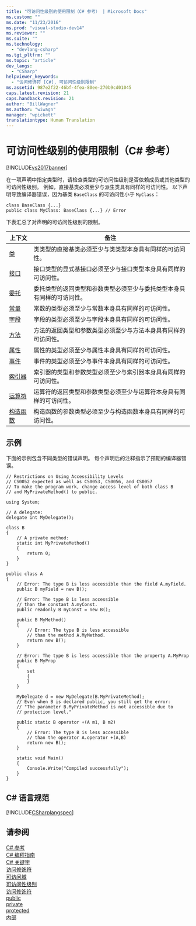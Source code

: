 ```yaml
---
title: "可访问性级别的使用限制（C# 参考） | Microsoft Docs"
ms.custom: ""
ms.date: "11/23/2016"
ms.prod: "visual-studio-dev14"
ms.reviewer: ""
ms.suite: ""
ms.technology: 
  - "devlang-csharp"
ms.tgt_pltfrm: ""
ms.topic: "article"
dev_langs: 
  - "CSharp"
helpviewer_keywords: 
  - "访问修饰符 [C#], 可访问性级别限制"
ms.assetid: 987e2f22-46bf-4fea-80ee-270b9cd01045
caps.latest.revision: 21
caps.handback.revision: 21
author: "BillWagner"
ms.author: "wiwagn"
manager: "wpickett"
translationtype: Human Translation
---
```

# 可访问性级别的使用限制（C# 参考）
[!INCLUDE[vs2017banner](../../../csharp/includes/vs2017banner.md)]

在一项声明中指定类型时，请检查类型的可访问性级别是否依赖成员或其他类型的可访问性级别。  例如，直接基类必须至少与派生类具有同样的可访问性。  以下声明导致编译器错误，因为基类 `BaseClass` 的可访问性小于 `MyClass`：  
  
```  
class BaseClass {...}  
public class MyClass: BaseClass {...} // Error  
```  
  
 下表汇总了对声明的可访问性级别的限制。  
  
|上下文|备注|  
|---------|--------|  
|[类](../../../csharp/programming-guide/classes-and-structs/classes.md)|类类型的直接基类必须至少与类类型本身具有同样的可访问性。|  
|[接口](../../../csharp/programming-guide/interfaces/index.md)|接口类型的显式基接口必须至少与接口类型本身具有同样的可访问性。|  
|[委托](../../../csharp/programming-guide/delegates/index.md)|委托类型的返回类型和参数类型必须至少与委托类型本身具有同样的可访问性。|  
|[常量](../../../csharp/programming-guide/classes-and-structs/constants.md)|常数的类型必须至少与常数本身具有同样的可访问性。|  
|[字段](../../../csharp/programming-guide/classes-and-structs/fields.md)|字段的类型必须至少与字段本身具有同样的可访问性。|  
|[方法](../../../csharp/programming-guide/classes-and-structs/methods.md)|方法的返回类型和参数类型必须至少与方法本身具有同样的可访问性。|  
|[属性](../../../csharp/programming-guide/classes-and-structs/properties.md)|属性的类型必须至少与属性本身具有同样的可访问性。|  
|[事件](../../../csharp/programming-guide/events/index.md)|事件的类型必须至少与事件本身具有同样的可访问性。|  
|[索引器](../../../csharp/programming-guide/indexers/index.md)|索引器的类型和参数类型必须至少与索引器本身具有同样的可访问性。|  
|[运算符](../../../csharp/programming-guide/statements-expressions-operators/operators.md)|运算符的返回类型和参数类型必须至少与运算符本身具有同样的可访问性。|  
|[构造函数](../../../csharp/programming-guide/classes-and-structs/constructors.md)|构造函数的参数类型必须至少与构造函数本身具有同样的可访问性。|  
  
## 示例  
 下面的示例包含不同类型的错误声明。  每个声明后的注释指示了预期的编译器错误。  
  
```  
// Restrictions on Using Accessibility Levels  
// CS0052 expected as well as CS0053, CS0056, and CS0057  
// To make the program work, change access level of both class B  
// and MyPrivateMethod() to public.  
  
using System;  
  
// A delegate:  
delegate int MyDelegate();  
  
class B  
{  
    // A private method:  
    static int MyPrivateMethod()  
    {  
        return 0;  
    }  
}  
  
public class A  
{  
    // Error: The type B is less accessible than the field A.myField.  
    public B myField = new B();  
  
    // Error: The type B is less accessible  
    // than the constant A.myConst.  
    public readonly B myConst = new B();  
  
    public B MyMethod()  
    {  
        // Error: The type B is less accessible   
        // than the method A.MyMethod.  
        return new B();  
    }  
  
    // Error: The type B is less accessible than the property A.MyProp  
    public B MyProp  
    {  
        set  
        {  
        }  
    }  
  
    MyDelegate d = new MyDelegate(B.MyPrivateMethod);  
    // Even when B is declared public, you still get the error:   
    // "The parameter B.MyPrivateMethod is not accessible due to   
    // protection level."  
  
    public static B operator +(A m1, B m2)  
    {  
        // Error: The type B is less accessible  
        // than the operator A.operator +(A,B)  
        return new B();  
    }  
  
    static void Main()  
    {  
        Console.Write("Compiled successfully");  
    }  
}  
```  
  
## C\# 语言规范  
 [!INCLUDE[CSharplangspec](../../../csharp/language-reference/keywords/includes/csharplangspec_md.md)]  
  
## 请参阅  
 [C\# 参考](../../../csharp/language-reference/index.md)   
 [C\# 编程指南](../../../csharp/programming-guide/index.md)   
 [C\# 关键字](../../../csharp/language-reference/keywords/index.md)   
 [访问修饰符](../../../csharp/language-reference/keywords/access-modifiers.md)   
 [可访问域](../../../csharp/language-reference/keywords/accessibility-domain.md)   
 [可访问性级别](../../../csharp/language-reference/keywords/accessibility-levels.md)   
 [访问修饰符](../../../csharp/programming-guide/classes-and-structs/access-modifiers.md)   
 [public](../../../csharp/language-reference/keywords/public.md)   
 [private](../../../csharp/language-reference/keywords/private.md)   
 [protected](../../../csharp/language-reference/keywords/protected.md)   
 [内部](../../../csharp/language-reference/keywords/internal.md)